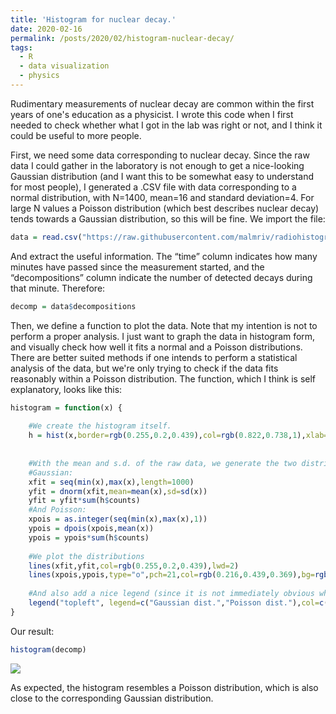 ```yaml
---
title: 'Histogram for nuclear decay.'
date: 2020-02-16
permalink: /posts/2020/02/histogram-nuclear-decay/
tags:
  - R
  - data visualization
  - physics
---
```


Rudimentary measurements of nuclear decay are common within the first years of one's education as a physicist. I wrote this code when I first needed to check whether what I got in the lab was right or not, and I think it could be useful to more people. 

First, we need some data corresponding to nuclear decay. Since the raw data I
could gather in the laboratory is not enough to get a nice-looking
Gaussian distribution (and I want this to be somewhat easy to understand
for most people), I generated a .CSV file with data corresponding to a
normal distribution, with N=1400, mean=16 and standard deviation=4. For
large N values a Poisson distribution (which best describes nuclear decay) tends towards a Gaussian
distribution, so this will be fine. We import the
file:

``` r
data = read.csv("https://raw.githubusercontent.com/malmriv/radiohistogram/master/normdist.csv")
```

And extract the useful information. The “time” column indicates how many
minutes have passed since the measurement started, and the
“decompositions” column indicate the number of detected decays during
that minute. Therefore:

``` r
decomp = data$decompositions
```

Then, we define a function to plot the data. Note that my intention is
not to perform a proper analysis. I just want to graph the data in
histogram form, and visually check how well it fits a normal and a Poisson
distributions. There are better suited methods if one intends to perform a statistical analysis of the data, but we're only trying to check if the data fits reasonably within a Poisson distribution. The function, which I think is self explanatory, looks
like this:

``` r
histogram = function(x) {
    
    #We create the histogram itself.
    h = hist(x,border=rgb(0.255,0.2,0.439),col=rgb(0.822,0.738,1),xlab="Decompositions per unit time (adim.)",ylab="Absolute frequency.",main="Histogram (raw data), Gaussian and Poisson distributions.",breaks=as.integer(seq(min(x),max(x),1)))
    
    
    #With the mean and s.d. of the raw data, we generate the two distributions
    #Gaussian:
    xfit = seq(min(x),max(x),length=1000)
    yfit = dnorm(xfit,mean=mean(x),sd=sd(x))
    yfit = yfit*sum(h$counts)
    #And Poisson:
    xpois = as.integer(seq(min(x),max(x),1))
    ypois = dpois(xpois,mean(x))
    ypois = ypois*sum(h$counts)
    
    #We plot the distributions
    lines(xfit,yfit,col=rgb(0.255,0.2,0.439),lwd=2)
    lines(xpois,ypois,type="o",pch=21,col=rgb(0.216,0.439,0.369),bg=rgb(0.612,0.737,0.698))
    
    #And also add a nice legend (since it is not immediately obvious which line corresponds to what):
    legend("topleft", legend=c("Gaussian dist.","Poisson dist."),col=c(rgb(0.255,0.2,0.439),rgb(0.216,0.439,0.369)),lty=1,bg="transparent",box.lty = 0)
}
```

Our result:

``` r
histogram(decomp)
```

![](https://github.com/malmriv/malmriv.github.io/blob/master/_posts/histogram_files/figure-gfm/unnamed-chunk-4-1.png?raw=true)<!-- -->

As expected, the histogram resembles a Poisson distribution, which is
also close to the corresponding Gaussian distribution.
